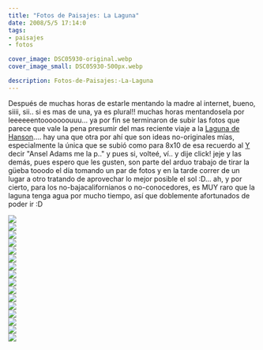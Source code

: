 ```yaml
---
title: "Fotos de Paisajes: La Laguna"
date: 2008/5/5 17:14:0
tags: 
- paisajes
- fotos

cover_image: DSC05930-original.webp
cover_image_small: DSC05930-500px.webp

description: Fotos-de-Paisajes:-La-Laguna
---
```



Después de muchas horas de estarle mentando la madre al internet, bueno, siiii, sii.. si es mas de una, ya es plural!! muchas horas mentandosela por leeeeeentooooooouuu... ya por fin se terminaron de subir las fotos que parece que vale la pena presumir del mas reciente viaje a la <a href="https://www.google.com/maps/place/Laguna+Juarez,+22771+Baja+California,+Mexico/data=!4m2!3m1!1s0x80d8164664877889:0xbd45109f0c7aff87?sa=X&ved=2ahUKEwibybi5naz5AhUClGoFHVnPD5YQ8gF6BAhqEAE">Laguna de Hanson</a>.... hay una que otra por ahí que son ideas no-originales mías, especialmente la única que se subió como para 8x10 de esa recuerdo al <a href="https://www.flickr.com/photos/105187158@N03/">Y</a> decir "Ansel Adams me la p.." y pues si, volteé, ví.. y dije click! jeje y las demás, pues espero que les gusten, son parte del arduo trabajo de tirar la güeba tooodo el día tomando un par de fotos y en la tarde correr de un lugar a otro tratando de aprovechar lo mejor posible el sol :D... ah, y por cierto, para los no-bajacalifornianos o no-conocedores, es MUY raro que la laguna tenga agua por mucho tiempo, así que doblemente afortunados de poder ir :D  
  
[![](DSC05951)](DSC05951-original.webp)  
[![](DSC05950)](DSC05950-original.webp)  
[![](DSC05949)](DSC05949-original.webp)  
[![](DSC05944)](DSC05944-original.webp)  
[![](DSC05930)](DSC05930-original.webp)  
[![](DSC05896)](DSC05896-original.webp)  
[![](DSC05872)](DSC05872-original.webp)  
[![](DSC05870)](DSC05870-original.webp)  
[![](DSC05865)](DSC05865-original.webp)  
[![](DSC05862)](DSC05862-original.webp)  
[![](DSC05859)](DSC05859-original.webp)  
[![](DSC05760)](DSC05760-original.webp)  
[![](DSC05753)](DSC05753-original.webp)  
[![](DSC05747)](DSC05747-original.webp)  
[![](DSC05751-1)](DSC05751-1-original.webp)  
[![](DSC05751)](DSC05751-original.webp)
